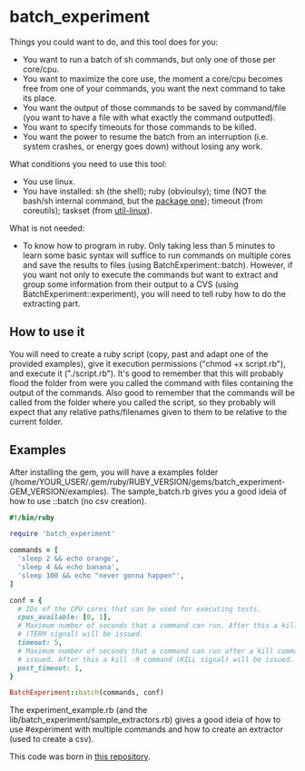 # batch_experiment

Things you could want to do, and this tool does for you:

* You want to run a batch of sh commands, but only one of those per core/cpu.
* You want to maximize the core use, the moment a core/cpu becomes free from one of your commands, you want the next command to take its place.
* You want the output of those commands to be saved by command/file (you want to have a file with what exactly the command outputted).
* You want to specify timeouts for those commands to be killed.
* You want the power to resume the batch from an interruption (i.e. system crashes, or energy goes down) without losing any work.

What conditions you need to use this tool:

* You use linux.
* You have installed: sh (the shell); ruby (obvioulsy); time (NOT the bash/sh internal command, but the [package one](https://www.archlinux.org/packages/extra/x86_64/time/)); timeout (from coreutils); taskset (from [util-linux](https://www.archlinux.org/packages/core/x86_64/util-linux/)).

What is not needed:

* To know how to program in ruby. Only taking less than 5 minutes to learn some basic syntax will suffice to run commands on multiple cores and save the results to files (using BatchExperiment::batch). However, if you want not only to execute the commands but want to extract and group some information from their output to a CVS (using BatchExperiment::experiment), you will need to tell ruby how to do the extracting part.

## How to use it

You will need to create a ruby script (copy, past and adapt one of the provided examples), give it execution permissions ("chmod +x script.rb"), and execute it ("./script.rb"). It's good to remember that this will probably flood the folder from were you called the command with files containing the output of the commands. Also good to remember that the commands will be called from the folder where you called the script, so they probably will expect that any relative paths/filenames given to them to be relative to the current folder.

## Examples

After installing the gem, you will have a examples folder (/home/YOUR_USER/.gem/ruby/RUBY_VERSION/gems/batch_experiment-GEM_VERSION/examples). The sample_batch.rb gives you a good ideia of how to use ::batch (no csv creation).

```ruby
#!/bin/ruby

require 'batch_experiment'

commands = [
  'sleep 2 && echo orange',
  'sleep 4 && echo banana',
  'sleep 100 && echo "never gonna happen"',
]

conf = {
  # IDs of the CPU cores that can be used for executing tests.
  cpus_available: [0, 1],
  # Maximum number of seconds that a command can run. After this a kill command
  # (TERM signal) will be issued.
  timeout: 5,
  # Maximum number of seconds that a command can run after a kill command was
  # issued. After this a kill -9 command (KILL signal) will be issued.
  post_timeout: 1,
}

BatchExperiment::batch(commands, conf)
```

The experiment_example.rb (and the lib/batch_experiment/sample_extractors.rb) gives a good ideia of how to use #experiment with multiple commands and how to create an extractor (used to create a csv).

This code was born in [this repository](https://github.com/henriquebecker91/masters/tree/master/codes/rb/batch_experiment).

